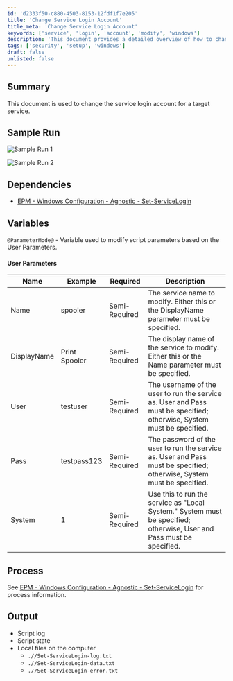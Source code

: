 ```yaml
---
id: 'd2333f50-c880-4503-8153-12fdf1f7e205'
title: 'Change Service Login Account'
title_meta: 'Change Service Login Account'
keywords: ['service', 'login', 'account', 'modify', 'windows']
description: 'This document provides a detailed overview of how to change the service login account for a target service in a Windows environment. It includes sample runs, dependencies, user parameters, and expected output files.'
tags: ['security', 'setup', 'windows']
draft: false
unlisted: false
---
```


## Summary

This document is used to change the service login account for a target service.

## Sample Run

![Sample Run 1](../../../static/img/Set-Windows-Service-Login-Account/image_1.png)

![Sample Run 2](../../../static/img/Set-Windows-Service-Login-Account/image_2.png)

## Dependencies

- [EPM - Windows Configuration - Agnostic - Set-ServiceLogin](https://proval.itglue.com/DOC-5078775-8438992)

## Variables

`@ParameterMode@` - Variable used to modify script parameters based on the User Parameters.

#### User Parameters

| Name         | Example       | Required      | Description                                                                                              |
|--------------|---------------|---------------|----------------------------------------------------------------------------------------------------------|
| Name         | spooler       | Semi-Required | The service name to modify. Either this or the DisplayName parameter must be specified.                 |
| DisplayName  | Print Spooler | Semi-Required | The display name of the service to modify. Either this or the Name parameter must be specified.         |
| User         | testuser      | Semi-Required | The username of the user to run the service as. User and Pass must be specified; otherwise, System must be specified. |
| Pass         | testpass123   | Semi-Required | The password of the user to run the service as. User and Pass must be specified; otherwise, System must be specified. |
| System       | 1             | Semi-Required | Use this to run the service as "Local System." System must be specified; otherwise, User and Pass must be specified. |

## Process

See [EPM - Windows Configuration - Agnostic - Set-ServiceLogin](https://proval.itglue.com/DOC-5078775-8438992) for process information.

## Output

- Script log
- Script state
- Local files on the computer
  - `.//Set-ServiceLogin-log.txt`
  - `.//Set-ServiceLogin-data.txt`
  - `.//Set-ServiceLogin-error.txt`
